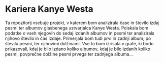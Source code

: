 # Kariera Kanye Westa
Ta repozitorij vsebuje projekt, v katerem bom analizirala čase in število izdaj pesmi ter albumov glasbenega ustvarjalca Kanye Westa. Poiskala bom podatke o vseh njegovih do sedaj izdanih albumov in pesmi ter analizirala njihovo število in čas izdaje. Primerjala bom tudi prvi in zadnji album, po številu pesmi, ter njihovimi dolžinami. Vse to bom izrisala v grafe, ki bodo prikazovali, kdaj je bilo izdano koliko albumov, kdaj je bilo izdanih koliko pesmi, povprečne dolžine pesmi prvega ter zadnjega albuma...
